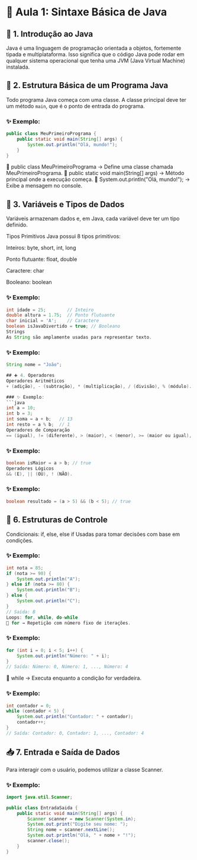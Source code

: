 # 🚀 Aula 1: Sintaxe Básica de Java

## 📝 1. Introdução ao Java
Java é uma linguagem de programação orientada a objetos, fortemente tipada e multiplataforma. Isso significa que o código Java pode rodar em qualquer sistema operacional que tenha uma JVM (Java Virtual Machine) instalada.

## 📌 2. Estrutura Básica de um Programa Java
Todo programa Java começa com uma classe. A classe principal deve ter um método `main`, que é o ponto de entrada do programa.

### ✨ Exemplo:
```java
public class MeuPrimeiroPrograma {
    public static void main(String[] args) {
        System.out.println("Olá, mundo!");
    }
}
```
🔹 public class MeuPrimeiroPrograma → Define uma classe chamada MeuPrimeiroPrograma.
🔹 public static void main(String[] args) → Método principal onde a execução começa.
🔹 System.out.println("Olá, mundo!"); → Exibe a mensagem no console.

## 🔢 3. Variáveis e Tipos de Dados
Variáveis armazenam dados e, em Java, cada variável deve ter um tipo definido.

Tipos Primitivos
Java possui 8 tipos primitivos:

Inteiros: byte, short, int, long

Ponto flutuante: float, double

Caractere: char

Booleano: boolean

### ✨ Exemplo:
```java
int idade = 25;        // Inteiro
double altura = 1.75;  // Ponto flutuante
char inicial = 'A';    // Caractere
boolean isJavaDivertido = true; // Booleano
Strings
As String são amplamente usadas para representar texto.
```

### ✨ Exemplo:
```java
String nome = "João";

## ➕ 4. Operadores
Operadores Aritméticos
+ (adição), - (subtração), * (multiplicação), / (divisão), % (módulo).

### ✨ Exemplo:
```java
int a = 10;
int b = 3;
int soma = a + b;   // 13
int resto = a % b;  // 1
Operadores de Comparação
== (igual), != (diferente), > (maior), < (menor), >= (maior ou igual), <= (menor ou igual).
```

### ✨ Exemplo:
```java
boolean isMaior = a > b; // true
Operadores Lógicos
&& (E), || (OU), ! (NÃO).
```

### ✨ Exemplo:
```java
boolean resultado = (a > 5) && (b < 5); // true
```

## 🔄 6. Estruturas de Controle
Condicionais: if, else, else if
Usadas para tomar decisões com base em condições.

### ✨ Exemplo:
```java
int nota = 85;
if (nota >= 90) {
    System.out.println("A");
} else if (nota >= 80) {
    System.out.println("B");
} else {
    System.out.println("C");
}
// Saída: B
Loops: for, while, do-while
📌 for → Repetição com número fixo de iterações.
```

### ✨ Exemplo:
```java
for (int i = 0; i < 5; i++) {
    System.out.println("Número: " + i);
}
// Saída: Número: 0, Número: 1, ..., Número: 4
```
📌 while → Executa enquanto a condição for verdadeira.

### ✨ Exemplo:
```java
int contador = 0;
while (contador < 5) {
    System.out.println("Contador: " + contador);
    contador++;
}
// Saída: Contador: 0, Contador: 1, ..., Contador: 4
```
## 📥 7. Entrada e Saída de Dados
Para interagir com o usuário, podemos utilizar a classe Scanner.

### ✨ Exemplo:
```java
import java.util.Scanner;

public class EntradaSaida {
    public static void main(String[] args) {
        Scanner scanner = new Scanner(System.in);
        System.out.print("Digite seu nome: ");
        String nome = scanner.nextLine();
        System.out.println("Olá, " + nome + "!");
        scanner.close();
    }
}
```
